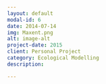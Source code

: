 ```yaml
---
layout: default
modal-id: 6
date: 2014-07-14
img: Maxent.png
alt: image-alt
project-date: 2015
client: Personal Project
category: Ecological Modelling
description: 

---
```

